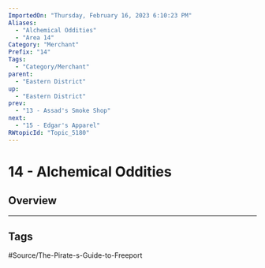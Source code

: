 ```yaml
---
ImportedOn: "Thursday, February 16, 2023 6:10:23 PM"
Aliases:
  - "Alchemical Oddities"
  - "Area 14"
Category: "Merchant"
Prefix: "14"
Tags:
  - "Category/Merchant"
parent:
  - "Eastern District"
up:
  - "Eastern District"
prev:
  - "13 - Assad's Smoke Shop"
next:
  - "15 - Edgar's Apparel"
RWtopicId: "Topic_5180"
---
```

# 14 - Alchemical Oddities
## Overview

---
## Tags
#Source/The-Pirate-s-Guide-to-Freeport

